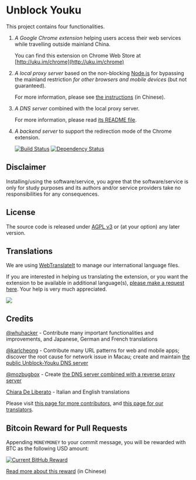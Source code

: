 # Unblock Youku

This project contains four functionalities.

1. _A Google Chrome extension_ helping users access their web services while travelling outside mainland China.
 
   You can find this extension on Chrome Web Store at [http://uku.im/chrome](http://uku.im/chrome)

2. _A local proxy server_ based on the non-blocking [Node.js](http://nodejs.org) for bypassing the mainland restriction _for other browsers and mobile devices_ (but not guaranteed).

   For more information, please see [the instructions](http://uku.im/proxy) (in Chinese).

3. _A DNS server_ combined with the local proxy server.

   For more information, please read [its README file](https://github.com/zhuzhuor/Unblock-Youku/tree/master/dns-reverse-proxy).

4. _A backend server_ to support the redirection mode of the Chrome extension.

   [![Build Status](https://secure.travis-ci.org/zhuzhuor/Unblock-Youku.png?branch=master)](https://travis-ci.org/zhuzhuor/Unblock-Youku) [![Dependency Status](https://gemnasium.com/zhuzhuor/Unblock-Youku.png)](https://gemnasium.com/zhuzhuor/Unblock-Youku)

## Disclaimer

Installing/using the software/service, you agree that the software/service is only for study purposes and its authors and/or service providers take no responsibilities for any consequences.

## License

The source code is released under [AGPL v3](http://www.gnu.org/licenses/agpl-3.0.html) or (at your option) any later version.

## Translations

We are using [WebTranslateIt](https://webtranslateit.com/en/projects/4902-Unblock-Youku) to manage our international language files.

If you are interested in helping us translating the extension, or you want the extension to be available in additional language(s), [please make a request here](https://webtranslateit.com/en/projects/4902-Unblock-Youku/invitation_request). Your help is very much appreciated.

[![](https://webtranslateit.com/api/projects/5c5f1fc9841ce33c4e5ec608b59aeecc3bff1511/charts.png)](https://webtranslateit.com/en/projects/4902-Unblock-Youku)

## Credits

[@whuhacker](https://github.com/whuhacker) - Contribute many important functionalities and improvements, and Japanese, German and French translations

[@karlcheong](https://github.com/karlcheong) - Contribute many URL patterns for web and mobile apps; discover the root cause for network issue in Macau; create and maintain [the public Unblock-Youku DNS server](http://uku.im/dns)

[@mozbugbox](https://github.com/mozbugbox) - Create [the DNS server combined with a reverse proxy server](https://github.com/zhuzhuor/Unblock-Youku/tree/master/dns-reverse-proxy)

[Chiara De Liberato](http://www.chiaradeliberato.it/) - Italian and English translations

Please visit [this page for more contributors](http://uku.im/contributors), and [this page for our translators](http://uku.im/translators).

## Bitcoin Reward for Pull Requests

Appending `MONEYMONEY` to your commit message, you will be rewarded with BTC as the following USD amount:

[![Current BitHub Reward](https://ubuku-bitbot.herokuapp.com/v1/status/payment/commit)](https://github.com/zhuzhuor/Unblock-Youku/issues/238)

[Read more about this reward](https://github.com/zhuzhuor/Unblock-Youku/issues/238) (in Chinese)
